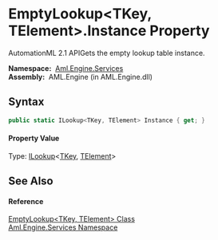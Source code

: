 EmptyLookup&lt;TKey, TElement>.Instance Property
================================================
AutomationML 2.1 APIGets the empty lookup table instance.

  **Namespace:**  [Aml.Engine.Services][1]  
  **Assembly:**  AML.Engine (in AML.Engine.dll)

Syntax
------

```csharp
public static ILookup<TKey, TElement> Instance { get; }
```

#### Property Value
Type: [ILookup][2]&lt;[TKey][3], [TElement][3]>

See Also
--------

#### Reference
[EmptyLookup&lt;TKey, TElement> Class][3]  
[Aml.Engine.Services Namespace][1]  

[1]: ../README.md
[2]: https://docs.microsoft.com/dotnet/api/system.linq.ilookup-2
[3]: README.md
[4]: https://www.automationml.org
[5]: ../../icons/logoShade.png